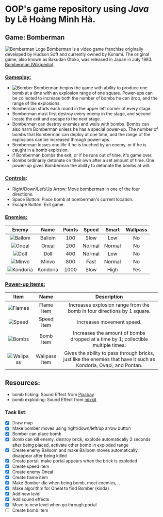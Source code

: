 # OOP's game repository using *Java* by Lê Hoàng Minh Hà.

## Game: Bomberman

![Bomberman Logo](https://upload.wikimedia.org/wikipedia/en/thumb/b/b6/Bomberman_series_logo.png/375px-Bomberman_series_logo.png)
Bomberman is a video game franchise originally developed by Hudson Soft and currently owned by Konami. The original game, also known as Bakudan Otoko, was released in Japan in July 1983. <a href="https://en.wikipedia.org/wiki/Bomberman">Bomberman (Wikipedia)</a>

### <a href="https://strategywiki.org/wiki/Bomberman">Gameplay:</a>
- ![Bomber](https://cdn.wikimg.net/en/strategywiki/images/2/27/Bomberman_White.png) Bomberman begins the game with ability to produce one bomb at a time with an explosion range of one square. Power-ups can be collected to increase both the number of bombs he can drop, and the range of the explosions.
- Bomberman starts each round in the upper left corner of every stage.
- Bomberman must first destroy every enemy in the stage, and second locate the exit and escape to the next stage.
- Bomberman can destroy enemies and walls with bombs. Bombs can also harm Bomberman unless he has a special power-up.
The number of bombs that Bomberman can deploy at one time, and the range of the explosions can be increased through power-ups.
- Bomberman losses one life if he is touched by an enemy, or if he is caught in a bomb explosion.
- If Bomberman bombs the exit, or if he runs out of time, it's game over.
- Bombs ordinarily detonate on their own after a set amount of time. One power-up gives Bomberman the ability to detonate the bombs at will.

### <a href=https://strategywiki.org/wiki/Bomberman/How_to_play>Controls</a>:
- Right/Down/Left/Up Arrow: Move bomberman in one of the four directions.
- Space Button: Place bomb at bomberman's current location.
- Escape Button: Exit game.

### <a href=https://strategywiki.org/wiki/Bomberman/How_to_play>Enemies:</a>
Enemy | Name | Points | Speed | Smart | Wallpass
:---: | :---: | :---: | :---: | :---: | :---: 
![Ballom](https://cdn.wikimg.net/en/strategywiki/images/6/61/Bomberman_Balloom.png) | Ballom | 100 | Slow | Low | No
![Oneal](https://cdn.wikimg.net/en/strategywiki/images/8/85/Bomberman_Oneal.png) | Oneal | 200 | Normal | Normal | No
![Doll](https://cdn.wikimg.net/en/strategywiki/images/f/f0/Bomberman_Doll.png) | Doll | 400 | Normal | Low | No
![Minvo](https://cdn.wikimg.net/en/strategywiki/images/f/fe/Bomberman_Minvo.png) | Minvo | 800 | Fast | Normal | No
![Kondoria](https://cdn.wikimg.net/en/strategywiki/images/3/3e/Bomberman_Kondoria.png) | Kondoria | 1000 | Slow | High | Yes

### <a href=https://strategywiki.org/wiki/Bomberman/How_to_play>Power-up Items:</a>
Item | Name | Description
:---: | :---: | :---:
![Flames](https://cdn.wikimg.net/en/strategywiki/images/a/aa/Bomberman_Flames.png) | Flame Item | Increases explosion range from the bomb in four directions by 1 square.
![Speed](https://cdn.wikimg.net/en/strategywiki/images/4/40/Bomberman_Speed.png) | Speed Item | Increases movement speed.
![Bombs](https://cdn.wikimg.net/en/strategywiki/images/e/e4/Bomberman_Bombs.png) | Bomb Item | Increases the amount of bombs dropped at a time by 1; collectible multiple times.
![Wallpass](https://cdn.wikimg.net/en/strategywiki/images/7/71/Bomberman_Wallpass.png) | Wallpass Item | Gives the ability to pass through bricks, just like the enemies that have it such as Kondoria, Ovapi, and Pontan.

## Resources:
- bomb ticking: Sound Effect from <a href="https://pixabay.com/sound-effects/?utm_source=link-attribution&amp;utm_medium=referral&amp;utm_campaign=music&amp;utm_content=37157">Pixabay</a>
- bomb exploding: Sound Effect from <a href="https://assets.mixkit.co/sfx/preview/mixkit-8-bit-bomb-explosion-2811.mp3">mixkit</a>


### Task list:
- [x] Draw map
- [x] Make bomber moves using right/down/left/up arrow button
- [x] Bomber can place bomb
- [x] Bomb can kill enemy, destroy brick, explode automatically 2 seconds after being placed, activate other bomb in exploded range
- [x] Create enemy Balloom and make Balloom moves automatically, disappear after being killed
- [x] Create portal, make portal appears when the brick is exploded
- [x] Create speed item
- [x] Create enemy Oneal
- [x] Create flame item
- [x] Make Bomber die when being bomb, meet enemies,...
- [x] Make algorithm for Oneal to find Bomber (kinda)
- [x] Add new level
- [x] Add sound effects
- [x] Move to new level when go through portal 
- [ ] Create bomb item
